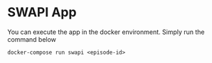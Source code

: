 # SWAPI App

You can execute the app in the docker environment. Simply run the command below

```
docker-compose run swapi <episode-id>
```

